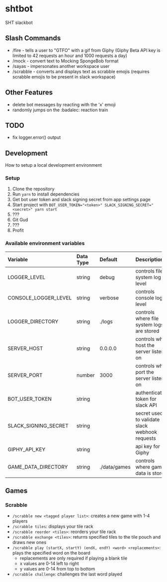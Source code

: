 # shtbot
SHT slackbot

## Slash Commands
* /fire - tells a user to "GTFO" with a gif from Giphy (Giphy Beta API key is limited to 42 requests an hour and 1000 requests a day)
* /mock - convert text to Mocking SpongeBob format
* /sayas - impersonates another workspace user
* /scrabble - converts and displays text as scrabble emojis (requires scrabble emojis to be present in slack workspace)

## Other Features
* delete bot messages by reacting with the 'x' emoji
* randomly jumps on the :badalec: reaction train

## TODO
* fix logger.error() output

## Development 
How to setup a local development environment

### Setup
1. Clone the repository
2. Run `yarn` to install dependencies
3. Get bot user token and slack signing secret from app settings page
4. Start project with `BOT_USER_TOKEN="<token>" SLACK_SIGNING_SECRET="<secret>" yarn start`
5. ???
6. Git Gud
7. ???
8. Profit

### Available environment variables
| Variable | Data Type | Default | Description |
|:---------|:----------|:--------|:------------|
| LOGGER_LEVEL | string | debug | controls file system log level |
| CONSOLE_LOGGER_LEVEL | string | verbose | controls console log level |
| LOGGER_DIRECTORY | string | ./logs | controls where file system logs are stored |
| SERVER_HOST | string | 0.0.0.0 | controls what host the server listens on |
| SERVER_PORT | number | 3000 | controls what port the server listens on |
| BOT_USER_TOKEN | string | | authentication token for slack API |
| SLACK_SIGNING_SECRET | string | | secret used to validate slack webhook requests | 
| GIPHY_API_KEY | string | | api key for Giphy |
| GAME_DATA_DIRECTORY | string | ./data/games | controls where game data is stored |

## Games
### Scrabble
* `/scrabble new <tagged player list>`: creates a new game with 1-4 players
* `/scrabble tiles`: displays your tile rack
* `/scrabble reorder <tiles>`: reorders your tile rack
* `/scrabble exchange <tiles>`: returns specified tiles to the tile pouch and draws new ones
* `/scrabble play (startX, startY) (endX, endY) <word> <replacements>`: plays the specified word on the board
  * replacements are only required if playing a blank tile
  * x values are 0-14 left to right
  * y values are 0-14 from top to bottom
* `/scrabble challenge`: challenges the last word played
